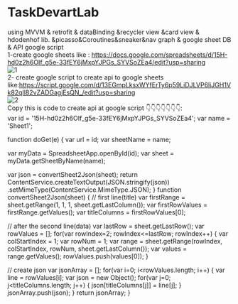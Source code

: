 # TaskDevartLab
using MVVM &amp; retrofit &amp; dataBinding &amp;recycler view &amp;card view &amp; hdodenhof lib. &amp;picasso&amp;Coroutines&amp;sneaker&amp;nav graph &amp; google sheet DB &amp; API google script <br/>
1-create google sheets like : https://docs.google.com/spreadsheets/d/15H-hd0z2h6OIf_g5e-33fEY6jMxpYJPGs_SYVSoZEa4/edit?usp=sharing <br/>
![1](https://user-images.githubusercontent.com/19371586/136418932-62b83b1e-b12d-489f-9de9-78ecfc4e3368.PNG)
<br/>
2- create google script to create api to google sheets like:https://script.google.com/d/13EGmpLksxWYfErTy6p59LiDJLVP6liJGH1Vk82qIl82vZADGagjEsQN_/edit?usp=sharing <br/>
![2](https://user-images.githubusercontent.com/19371586/136419150-a879e0af-04a8-4eee-a2b1-d044dc53cde8.PNG)
<br/>
Copy this is code to create api at google script 👇👇👇👇👇👇👇:<br/>
var id = '15H-hd0z2h6OIf_g5e-33fEY6jMxpYJPGs_SYVSoZEa4';
var name = 'Sheet1';

function doGet(e) {
  var url = id;
  var sheetName = name;

  var myData = SpreadsheetApp.openById(id);
  var sheet = myData.getSheetByName(name);

  var json = convertSheet2Json(sheet);
  return ContentService.createTextOutput(JSON.stringify(json))
    .setMimeType(ContentService.MimeType.JSON);
}
function convertSheet2Json(sheet) {
  // first line(title)
  var firstRange = sheet.getRange(1, 1, 1, sheet.getLastColumn());
  var firstRowValues = firstRange.getValues();
  var titleColumns = firstRowValues[0];

  // after the second line(data)
  var lastRow = sheet.getLastRow();
  var rowValues = [];
  for(var rowIndex=2; rowIndex<=lastRow; rowIndex++) {
    var colStartIndex = 1;
    var rowNum = 1;
    var range = sheet.getRange(rowIndex, colStartIndex, rowNum, sheet.getLastColumn());
    var values = range.getValues();
    rowValues.push(values[0]);
  }

  // create json
  var jsonArray = [];
  for(var i=0; i<rowValues.length; i++) {
    var line = rowValues[i];
    var json = new Object();
    for(var j=0; j<titleColumns.length; j++) {
      json[titleColumns[j]] = line[j];
    }
    jsonArray.push(json);
  }
  return jsonArray;
}
<br/>
<br/>
<br/>
<br/>
